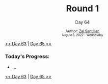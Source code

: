 <div align="center">
  <h1>Round 1</h1>
  <p>Day 64</p>
  <sub>
    Author: <a href="https://github.com/plskz" target="_blank">Zai Santillan</a>
    <br>
    <small>August 3, 2022 - Wednesday</small>
  </sub>
</div>

[<< Day 63](day063.md) | [Day 65 >>](day065.md)

### Today's Progress:

- ...

[<< Day 63](day063.md) | [Day 65 >>](day065.md)
